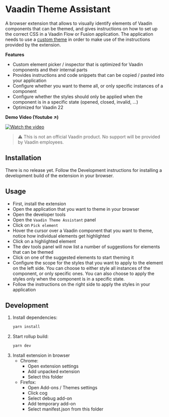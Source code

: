 # Vaadin Theme Assistant

A browser extension that allows to visually identify elements of Vaadin components that can be themed, and gives instructions on how to set up the correct CSS in a Vaadin Flow or Fusion application.
The application needs to use a [custom theme](https://vaadin.com/docs/latest/ds/customization/custom-theme) in order to make use of the instructions provided by the extension.

**Features**
- Custom element picker / inspector that is optimized for Vaadin components and their internal parts
- Provides instructions and code snippets that can be copied / pasted into your application
- Configure whether you want to theme all, or only specific instances of a component
- Configure whether the styles should only be applied when the component is in a specific state (opened, closed, invalid, ...) 
- Optimized for Vaadin 22 


**Demo Video (Youtube ↗)**

[![Watch the video](https://i1.ytimg.com/vi/uKZLLuKwhxU/hqdefault.jpg)](https://youtu.be/uKZLLuKwhxU)

> ⚠️ This is not an official Vaadin product. No support will be provided by Vaadin employees.

## Installation

There is no release yet. Follow the Development instructions for installing a development build of the extension in your browser.

## Usage

- First, install the extension
- Open the application that you want to theme in your browser
- Open the developer tools
- Open the `Vaadin Theme Assistant` panel
- Click on `Pick element`
- Hover the cursor over a Vaadin component that you want to theme, notice how individual elements get highlighted
- Click on a highlighted element
- The dev tools panel will now list a number of suggestions for elements that can be themed
- Click on one of the suggested elements to start theming it
- Configure the scope for the styles that you want to apply to the element on the left side. You can choose to either style all instances of the component, or only specific ones. You can also choose to apply the styles only when the component is in a specific state.
- Follow the instructions on the right side to apply the styles in your application 

## Development

1. Install dependencies:
    ```sh
    yarn install
    ```
2. Start rollup build:
    ```sh
    yarn dev
    ```
3. Install extension in browser
    - Chrome: 
      - Open extension settings
      - Add unpacked extension
      - Select this folder
    - Firefox: 
      - Open Add-ons / Themes settings
      - Click cog
      - Select debug add-on
      - Add temporary add-on
      - Select manifest.json from this folder
